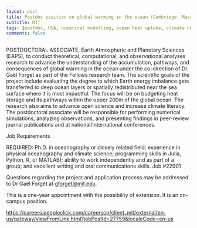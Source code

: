 ```yaml
---
layout: post
title: Postdoc position on global warming in the ocean (Cambridge, Massachusetts)
subtitle: MIT
tags: [postdoc, USA, numerical modelling, ocean heat uptake, climate change]
comments: false
---
```

POSTDOCTORAL ASSOCIATE, Earth Atmospheric and Planetary Sciences (EAPS), to conduct theoretical, computational, and observational analyses research to advance the understanding of the accumulation, pathways, and consequences of global warming in the ocean under the co-direction of Dr. Gaël Forget as part of the Follows research team.  The scientific goals of the project include evaluating the degree to which Earth energy imbalance gets transferred to deep ocean layers or spatially redistributed near the sea surface where it is most impactful.  The focus will be on budgeting heat storage and its pathways within the upper 200m of the global ocean.  The research also aims to advance open science and increase climate literacy. The postdoctoral associate will be responsible for performing numerical simulations, analyzing observations, and presenting findings in peer-review journal publications and at national/international conferences.  

Job Requirements

REQUIRED:  Ph.D. in oceanography or closely related field; experience in physical oceanography and climate science; programming skills in Julia, Python, R, or MATLAB); ability to work independently and as part of a group; and excellent writing and oral communications skills.  Job #22901

Questions regarding the project and application process may be addressed to Dr Gaël Forget at gforget@mit.edu.

This is a one-year appointment with the possibility of extension. It is an on-campus position.

https://careers.peopleclick.com/careerscp/client_mit/external/en-us/gateway/viewFromLink.html?jobPostId=27759&localeCode=en-us
